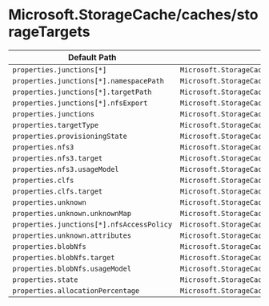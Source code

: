 # Microsoft.StorageCache/caches/storageTargets

| Default Path | Alias |
|---|---|
| `properties.junctions[*]` | `Microsoft.StorageCache/caches/storageTargets/junctions[*]` |
| `properties.junctions[*].namespacePath` | `Microsoft.StorageCache/caches/storageTargets/junctions[*].namespacePath` |
| `properties.junctions[*].targetPath` | `Microsoft.StorageCache/caches/storageTargets/junctions[*].targetPath` |
| `properties.junctions[*].nfsExport` | `Microsoft.StorageCache/caches/storageTargets/junctions[*].nfsExport` |
| `properties.junctions` | `Microsoft.StorageCache/caches/storageTargets/junctions` |
| `properties.targetType` | `Microsoft.StorageCache/caches/storageTargets/targetType` |
| `properties.provisioningState` | `Microsoft.StorageCache/caches/storageTargets/provisioningState` |
| `properties.nfs3` | `Microsoft.StorageCache/caches/storageTargets/nfs3` |
| `properties.nfs3.target` | `Microsoft.StorageCache/caches/storageTargets/nfs3.target` |
| `properties.nfs3.usageModel` | `Microsoft.StorageCache/caches/storageTargets/nfs3.usageModel` |
| `properties.clfs` | `Microsoft.StorageCache/caches/storageTargets/clfs` |
| `properties.clfs.target` | `Microsoft.StorageCache/caches/storageTargets/clfs.target` |
| `properties.unknown` | `Microsoft.StorageCache/caches/storageTargets/unknown` |
| `properties.unknown.unknownMap` | `Microsoft.StorageCache/caches/storageTargets/unknown.unknownMap` |
| `properties.junctions[*].nfsAccessPolicy` | `Microsoft.StorageCache/caches/storageTargets/junctions[*].nfsAccessPolicy` |
| `properties.unknown.attributes` | `Microsoft.StorageCache/caches/storageTargets/unknown.attributes` |
| `properties.blobNfs` | `Microsoft.StorageCache/caches/storageTargets/blobNfs` |
| `properties.blobNfs.target` | `Microsoft.StorageCache/caches/storageTargets/blobNfs.target` |
| `properties.blobNfs.usageModel` | `Microsoft.StorageCache/caches/storageTargets/blobNfs.usageModel` |
| `properties.state` | `Microsoft.StorageCache/caches/storageTargets/state` |
| `properties.allocationPercentage` | `Microsoft.StorageCache/caches/storageTargets/allocationPercentage` |

